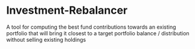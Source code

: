 # Investment-Rebalancer
A tool for computing the best fund contributions towards an existing portfolio that will bring it closest to a target portfolio balance / distribution without selling existing holdings
